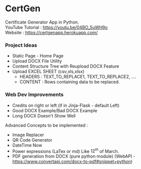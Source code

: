 # CertGen
Certificate Generator App in Python.  
YouTube Tutorial : https://youtu.be/04BO_5uWH9o  
Website : https://certgenapp.herokuapp.com/  

### Project Ideas
- Static Page - Home Page
- Upload DOCX File Utility
- Content Structure Tree with Reupload DOCX Feature
- Upload EXCEL SHEET (csv,xls,xlsx) 
  - HEADERS : TEXT_TO_REPLACE1, TEXT_TO_REPLACE2, .... 
  - CONTENT : Rows containing data to be replaced.

### Web Dev Improvements
- Credits on right or left (if in Jinja-Flask - default Left)
- Good DOCX Example/Bad DOCX Example
- Long DOCX Doesn't Show Well

Advanced Concepts to be implemented :
- Image Replacer
- QR Code Generator
- DateTime Now
- Power expressions (LaTex or md) Like $12^{th}$ of March.
- PDF generation from DOCX (pure python module) (WebAPI - https://www.convertapi.com/docx-to-pdf#snippet=python)
